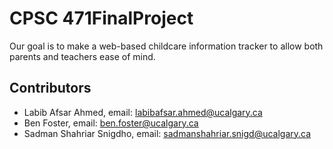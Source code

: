 # CPSC 471FinalProject

Our goal is to make a web-based childcare information tracker to allow both parents and teachers ease of mind. 

## Contributors

- Labib Afsar Ahmed, email: <a href="mailto:labibafsar.ahmed@ucalgary.ca">labibafsar.ahmed@ucalgary.ca</a>
- Ben Foster, email: <a href="mailto:ben.foster@ucalgary.ca">ben.foster@ucalgary.ca</a>
- Sadman Shahriar Snigdho, email: <a href="mailto:sadmanshahriar.snigd@ucalgary.ca">sadmanshahriar.snigd@ucalgary.ca</a>
